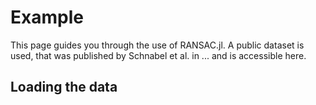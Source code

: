 # Example

This page guides you through the use of RANSAC.jl.
A public dataset is used, that was published by Schnabel et al. in ... and is accessible here.

## Loading the data
